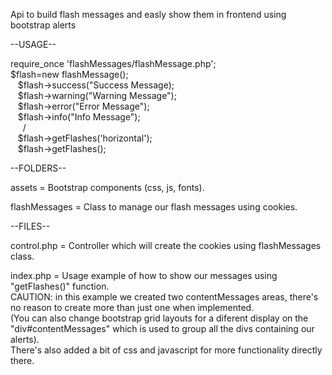 Api to build flash messages and easly show them in frontend using bootstrap alerts

--USAGE--

require_once 'flashMessages/flashMessage.php';  <br/>
$flash=new flashMessage();  <br/>
&nbsp;&nbsp;  $flash->success("Success Message);  <br/>
&nbsp;&nbsp;  $flash->warning("Warning Message");  <br/>
&nbsp;&nbsp;  $flash->error("Error Message");  <br/>
&nbsp;&nbsp;  $flash->info("Info Message");  <br/>
&nbsp;&nbsp;&nbsp;&nbsp;      /  <br/>
&nbsp;&nbsp;  $flash->getFlashes('horizontal');  <br/>
&nbsp;&nbsp;  $flash->getFlashes();  <br/>



--FOLDERS--

assets = Bootstrap components (css, js, fonts).

flashMessages = Class to manage our flash messages using cookies.

--FILES--

control.php = Controller which will create the cookies using flashMessages class.

index.php = Usage example of how to show our messages using "getFlashes()" function.  <br/> 
	    CAUTION: in this example we created two contentMessages areas, there's no reason to create more than just one when implemented.  <br/>
	    (You can also change bootstrap grid layouts for a diferent display on the "div#contentMessages" which is used to group all the divs containing our alerts). <br/>
	    There's also added a bit of css and javascript for more functionality directly there.
